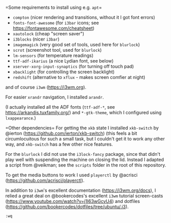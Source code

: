 =Some requirements to install using e.g. `apt`=
- `compton` (nicer rendering and transitions, without it I got font errors)
- `fonts-font-awesome` (for `i3bar` icons; see https://fontawesome.com/cheatsheet)
- `xautolock` (cheap "screen saver")
- `i3blocks` (nicer `i3bar`)
- `imagemagick` (very good set of tools, used here for `blurlock`)
- `scrot` (screenshot tool, used for `blurlock`)
- `lm-sensors` (for temperature readings)
- `ttf-adf-ikarius` (a nice Lydian font, see below)
- `xserver-xorg-input-synaptics` (for turning off touch pad)
- `xbacklight` (for controlling the screen backlight)
- `redshift` (alternative to `xflux` - makes screen comfier at night)

and of course `i3wm` (https://i3wm.org).

For easier `xrandr` navigation, I installed `arandr`.

(I actually installed all the ADF fonts (`ttf-adf-*`, see
https://arkandis.tuxfamily.org/) and `*-gtk-theme`, which I configured using
`lxappearance`.)

=Other dependencies=
For getting the `xkb` state I installed `xkb-switch` by @ierton
(https://github.com/ierton/xkb-switch) (this feels a bit circumlocuitous for
such a small task, but I couldn't get it to work any other way, and
`xkb-switch` has a few other nice features.

For the `blurlock` I did not use the `i3lock-fancy` package, since that didn't
play well with suspending the machine on closing the lid.  Instead I adapted a
script from @veikman; see the `scripts` folder in the root of this repository.

To get the media buttons to work I used `playerctl` by @acrisci
(https://github.com/acrisci/playerctl).

In addition to `i3wm`'s excellent documentation (https://i3wm.org/docs), I
relied a great deal on @bookercodes's excellent `i3wm` tutorial screen-casts
(https://www.youtube.com/watch?v=j1I63wGcvU4) and dotfiles
(https://github.com/bookercodes/dotfiles/tree/ubuntu/.i3).

`:wq`
